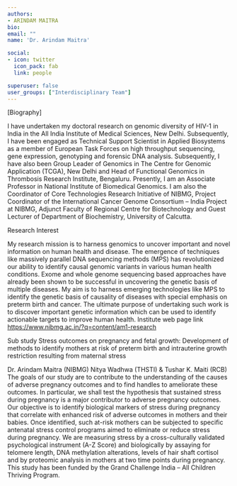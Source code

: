 ```yaml
---
authors:
- ARINDAM MAITRA
bio: 
email: ""
name: 'Dr. Arindam Maitra'

social:
- icon: twitter
  icon_pack: fab
  link: people

superuser: false
user_groups: ["Interdisciplinary Team"]
---
```

[Biography]

I have undertaken my doctoral research on genomic diversity of HIV-1 in India in the All India Institute of Medical Sciences, New Delhi. Subsequently, I have been engaged as Technical Support Scientist in Applied Biosystems as a member of European Task Forces on high throughput sequencing, gene expression, genotyping and forensic DNA analysis. Subsequently, I have also been Group Leader of Genomics in The Centre for Genomic Application (TCGA), New Delhi and Head of Functional Genomics in Thrombosis Research Institute, Bengaluru. Presently, I am an Associate Professor in National Institute of Biomedical Genomics. I am also the Coordinator of Core Technologies Research Initiative of NIBMG, Project Coordinator of the International Cancer Genome Consortium – India Project at NIBMG, Adjunct Faculty of Regional Centre for Biotechnology and Guest Lecturer of Department of Biochemistry, University of Calcutta.

Research Interest

My research mission is to harness genomics to uncover important and novel information on human health and disease. The emergence of techniques like massively parallel DNA sequencing methods (MPS) has revolutionized our ability to identify causal genomic variants in various human health conditions. Exome and whole genome sequencing based approaches have already been shown to be successful in uncovering the genetic basis of multiple diseases. My aim is to harness emerging technologies like MPS to identify the genetic basis of causality of diseases with special emphasis on preterm birth and cancer. The ultimate purpose of undertaking such work is to discover important genetic information which can be used to identify actionable targets to improve human health.
Institute web page link
https://www.nibmg.ac.in/?q=content/am1-research

Sub study
Stress outcomes on pregnancy and fetal growth: Development of methods to identify mothers at risk of preterm birth and intrauterine growth restriction resulting from maternal stress 

Dr. Arindam Maitra (NIBMG) Nitya Wadhwa (THSTI) & Tushar K. Maiti (RCB) 
The goals of our study are to contribute to the understanding of the causes of adverse pregnancy outcomes and to find handles to ameliorate these outcomes. In particular, we shall test the hypothesis that sustained stress during pregnancy is a major contributor to adverse pregnancy outcomes. Our objective is to identify biological markers of stress during pregnancy that correlate with enhanced risk of adverse outcomes in mothers and their babies. Once identified, such at-risk mothers can be subjected to specific antenatal stress control programs aimed to eliminate or reduce stress during pregnancy. We are measuring stress by a cross-culturally validated psychological instrument (A-Z Score) and biologically by assaying for telomere length, DNA methylation alterations, levels of hair shaft cortisol and by proteomic analysis in mothers at two time points during pregnancy. This study has been funded by the Grand Challenge India – All Children Thriving Program.
